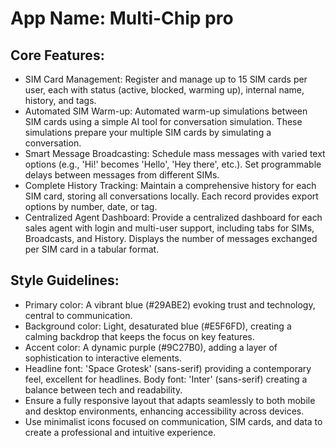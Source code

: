 # **App Name**: Multi-Chip pro

## Core Features:

- SIM Card Management: Register and manage up to 15 SIM cards per user, each with status (active, blocked, warming up), internal name, history, and tags.
- Automated SIM Warm-up: Automated warm-up simulations between SIM cards using a simple AI tool for conversation simulation. These simulations prepare your multiple SIM cards by simulating a conversation.
- Smart Message Broadcasting: Schedule mass messages with varied text options (e.g., 'Hi!' becomes 'Hello', 'Hey there', etc.). Set programmable delays between messages from different SIMs.
- Complete History Tracking: Maintain a comprehensive history for each SIM card, storing all conversations locally. Each record provides export options by number, date, or tag.
- Centralized Agent Dashboard: Provide a centralized dashboard for each sales agent with login and multi-user support, including tabs for SIMs, Broadcasts, and History. Displays the number of messages exchanged per SIM card in a tabular format.

## Style Guidelines:

- Primary color: A vibrant blue (#29ABE2) evoking trust and technology, central to communication.
- Background color: Light, desaturated blue (#E5F6FD), creating a calming backdrop that keeps the focus on key features.
- Accent color: A dynamic purple (#9C27B0), adding a layer of sophistication to interactive elements.
- Headline font: 'Space Grotesk' (sans-serif) providing a contemporary feel, excellent for headlines. Body font: 'Inter' (sans-serif) creating a balance between tech and readability.
- Ensure a fully responsive layout that adapts seamlessly to both mobile and desktop environments, enhancing accessibility across devices.
- Use minimalist icons focused on communication, SIM cards, and data to create a professional and intuitive experience.
